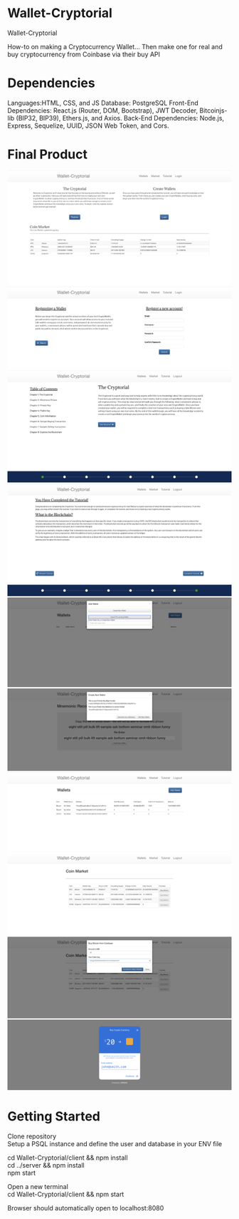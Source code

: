# Wallet-Cryptorial
Wallet-Cryptorial

How-to on making a Cryptocurrency Wallet... Then make one for real and buy cryptocurrency from Coinbase via their buy API

# Dependencies
Languages:HTML, CSS, and JS
Database: PostgreSQL
Front-End Dependencies: React.js (Router, DOM, Bootstrap), JWT Decoder, Bitcoinjs-lib (BIP32, BIP39), Ethers.js, and Axios. 
Back-End Dependencies: Node.js, Express, Sequelize, UUID, JSON Web Token, and Cors.

# Final Product

!["Screenshot of Home Page"](https://github.com/njlatcham/Wallet-Cryptorial/blob/master/docs/Home%20Page.png)
!["Screenshot of Register Page"](https://github.com/njlatcham/Wallet-Cryptorial/blob/master/docs/Register%20Page.png)
!["Screenshot of Tutorial Home Page"](https://github.com/njlatcham/Wallet-Cryptorial/blob/master/docs/Tutorial%20Start%20Page.png)
!["Screenshot of Tutorial Completion Page"](https://github.com/njlatcham/Wallet-Cryptorial/blob/master/docs/Tutorial%20Complete%20Page.png)
!["Screenshot of Wallets Module"](https://github.com/njlatcham/Wallet-Cryptorial/blob/master/docs/New%20Wallets%20Page.png)
!["Screenshot of Wallet Creation Page"](https://github.com/njlatcham/Wallet-Cryptorial/blob/master/docs/Create%20Keys%20Page.png)
!["Screenshot of Wallets Page"](https://github.com/njlatcham/Wallet-Cryptorial/blob/master/docs/Wallets%20Page.png)
!["Screenshot of Market Page"](https://github.com/njlatcham/Wallet-Cryptorial/blob/master/docs/Market%20Page.png)
!["Screenshot of Buy Bitcoin Module"](https://github.com/njlatcham/Wallet-Cryptorial/blob/master/docs/Buy%20Bitcoin%20Page.png)
!["Screenshot of Coinbase API Module"](https://github.com/njlatcham/Wallet-Cryptorial/blob/master/docs/Coinbase%20API%20Page.png)

# Getting Started
Clone repository  
Setup a PSQL instance and define the user and database in your ENV file  

cd Wallet-Cryptorial/client && npm install  
cd ../server && npm install  
npm start  

Open a new terminal    
cd Wallet-Cryptorial/client && npm start  

Browser should automatically open to localhost:8080
